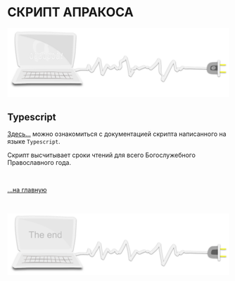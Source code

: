 <div class="navi"><nav id="navi"><!-- js --></nav></div>

# СКРИПТ АПРАКОСА

![image-top](assets/svg/comp-start.svg)


## Typescript

[Здесь…](https://a374ru.github.io/aprakos-ts/generated/index.html) можно ознакомиться с документацией скрипта написанного на языке `Typescript`.

Скрипт высчитывает сроки чтений для всего Богослужебного Православного года.






<br>

[…на главную](/)

<br>

![image-bottom](assets/svg/comp-end.svg)


<script src="assets/js/navi.js"></script>